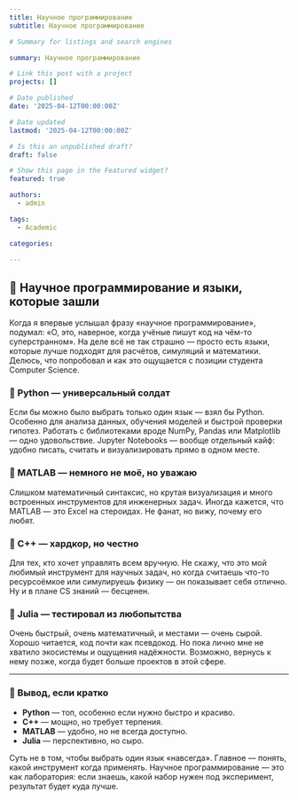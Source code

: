 ```yaml
---
title: Научное программирование
subtitle: Научное программирование

# Summary for listings and search engines

summary: Научное программирование

# Link this post with a project
projects: []

# Date published
date: '2025-04-12T00:00:00Z'

# Date updated
lastmod: '2025-04-12T00:00:00Z'

# Is this an unpublished draft?
draft: false

# Show this page in the Featured widget?
featured: true

authors:
  - admin

tags:
  - Academic

categories:
  
---
```


## 🧪 Научное программирование и языки, которые зашли

Когда я впервые услышал фразу «научное программирование», подумал: «О, это, наверное, когда учёные пишут код на чём-то суперстранном». На деле всё не так страшно — просто есть языки, которые лучше подходят для расчётов, симуляций и математики. Делюсь, что попробовал и как это ощущается с позиции студента Computer Science.

### 🐍 Python — универсальный солдат

Если бы можно было выбрать только один язык — взял бы Python. Особенно для анализа данных, обучения моделей и быстрой проверки гипотез. Работать с библиотеками вроде NumPy, Pandas или Matplotlib — одно удовольствие. Jupyter Notebooks — вообще отдельный кайф: удобно писать, считать и визуализировать прямо в одном месте.

### 🧠 MATLAB — немного не моё, но уважаю

Слишком математичный синтаксис, но крутая визуализация и много встроенных инструментов для инженерных задач. Иногда кажется, что MATLAB — это Excel на стероидах. Не фанат, но вижу, почему его любят.

### 🧱 C++ — хардкор, но честно

Для тех, кто хочет управлять всем вручную. Не скажу, что это мой любимый инструмент для научных задач, но когда считаешь что-то ресурсоёмкое или симулируешь физику — он показывает себя отлично. Ну и в плане CS знаний — бесценен.

### 🚀 Julia — тестировал из любопытства

Очень быстрый, очень математичный, и местами — очень сырой. Хорошо читается, код почти как псевдокод. Но пока лично мне не хватило экосистемы и ощущения надёжности. Возможно, вернусь к нему позже, когда будет больше проектов в этой сфере.

---

### 🎯 Вывод, если кратко

- **Python** — топ, особенно если нужно быстро и красиво.
- **C++** — мощно, но требует терпения.
- **MATLAB** — удобно, но не всегда доступно.
- **Julia** — перспективно, но сыро.

Суть не в том, чтобы выбрать один язык «навсегда». Главное — понять, какой инструмент когда применять. Научное программирование — это как лаборатория: если знаешь, какой набор нужен под эксперимент, результат будет куда лучше.


